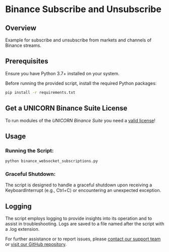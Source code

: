# Binance Subscribe and Unsubscribe
## Overview
Example for subscribe and unsubscribe from markets and channels of Binance streams.

## Prerequisites
Ensure you have Python 3.7+ installed on your system. 

Before running the provided script, install the required Python packages:
```bash
pip install -r requirements.txt
```
## Get a UNICORN Binance Suite License
To run modules of the *UNICORN Binance Suite* you need a [valid license](https://shop.lucit.services)!

## Usage
### Running the Script:
```bash
python binance_websocket_subscriptions.py
```

### Graceful Shutdown:
The script is designed to handle a graceful shutdown upon receiving a KeyboardInterrupt (e.g., Ctrl+C) or encountering 
an unexpected exception.

## Logging
The script employs logging to provide insights into its operation and to assist in troubleshooting. Logs are saved to a 
file named after the script with a .log extension.

For further assistance or to report issues, please [contact our support team](https://www.lucit.tech/get-support.html) 
or [visit our GitHub repository](https://github.com/LUCIT-Systems-and-Development/unicorn-binance-websocket-api).